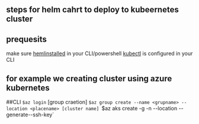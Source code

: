 ## steps for  helm cahrt to deploy to kubeernetes cluster

   ## prequesits
   make sure [hemlinstalled](https://helm.sh/docs/intro/install/) in your CLI/powershell
   [kubectl](https://kubernetes.io/docs/tasks/tools/install-kubectl-windows/) is configured in your CLI
   
## for example we creating cluster using azure kubernetes
   ##CLI 
     `$az login`
     [group craetion]
     `$az group create --name <grupname> --location <placename>
     [cluster name]
     `$az aks create -g <resourcegroname> -n <clustername>  --location <place> --generate--ssh-key`
   
